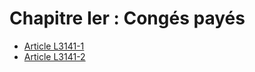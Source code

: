 # Chapitre Ier : Congés payés

* [Article L3141-1](./LEGIARTI000006902638.md)
* [Article L3141-2](./LEGIARTI000006902639.md)
